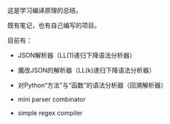 这是学习编译原理的总结。

既有笔记，也有自己编写的项目。

目前有：

- JSON解析器（LL(1)递归下降语法分析器）

- 魔改JSON的解析器（LL(k)递归下降语法分析器）

- 对Python“方法”与“函数”的语法分析器（回溯解析器）

- mini parser combinator

- simple regex compiler
